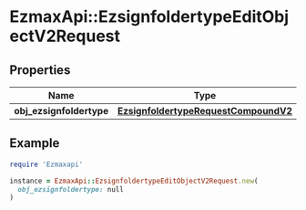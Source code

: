 # EzmaxApi::EzsignfoldertypeEditObjectV2Request

## Properties

| Name | Type | Description | Notes |
| ---- | ---- | ----------- | ----- |
| **obj_ezsignfoldertype** | [**EzsignfoldertypeRequestCompoundV2**](EzsignfoldertypeRequestCompoundV2.md) |  |  |

## Example

```ruby
require 'Ezmaxapi'

instance = EzmaxApi::EzsignfoldertypeEditObjectV2Request.new(
  obj_ezsignfoldertype: null
)
```

